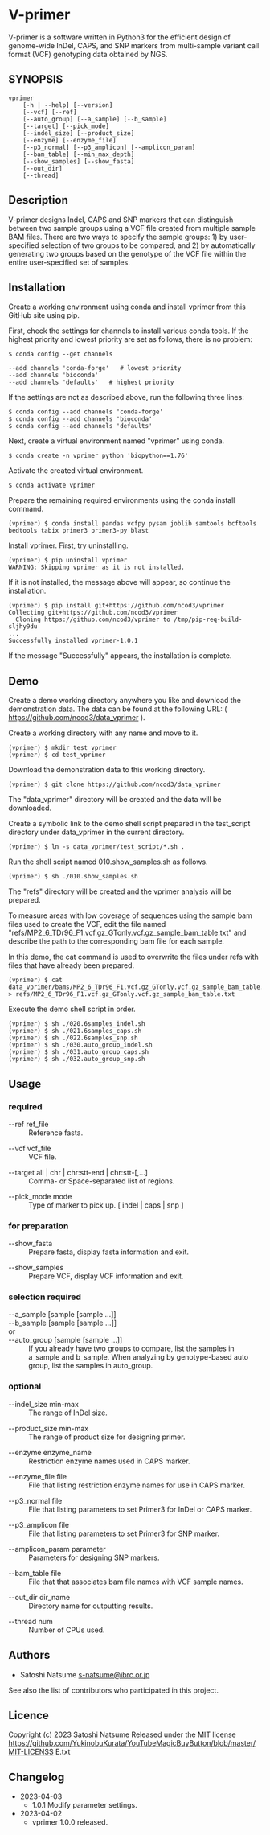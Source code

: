 # V-primer

V-primer is a software written in Python3 for the efficient design of genome-wide InDel, CAPS, and SNP markers from multi-sample variant call format (VCF) genotyping data obtained by NGS.

## SYNOPSIS
```
vprimer
	[-h | --help] [--version]
	[--vcf] [--ref]
	[--auto_group] [--a_sample] [--b_sample]
	[--target] [--pick_mode]
	[--indel_size] [--product_size]
	[--enzyme] [--enzyme_file]
	[--p3_normal] [--p3_amplicon] [--amplicon_param]
	[--bam_table] [--min_max_depth]
	[--show_samples] [--show_fasta]
	[--out_dir]
	[--thread]
```

## Description

V-primer designs Indel, CAPS and SNP markers that can distinguish between two sample groups using a VCF file created from multiple sample BAM files. There are two ways to specify the sample groups: 1) by user-specified selection of two groups to be compared, and 2) by automatically generating two groups based on the genotype of the VCF file within the entire user-specified set of samples.

## Installation

Create a working environment using conda and install vprimer from this GitHub site using pip.

First, check the settings for channels to install various conda tools. If the highest priority and lowest priority are set as follows, there is no problem:

```
$ conda config --get channels

--add channels 'conda-forge'   # lowest priority
--add channels 'bioconda'
--add channels 'defaults'   # highest priority
```

If the settings are not as described above, run the following three lines:

```
$ conda config --add channels 'conda-forge'
$ conda config --add channels 'bioconda'
$ conda config --add channels 'defaults'

```

Next, create a virtual environment named "vprimer" using conda.

```
$ conda create -n vprimer python 'biopython==1.76'
```

Activate the created virtual environment.

```
$ conda activate vprimer
```

Prepare the remaining required environments using the conda install command.

```
(vprimer) $ conda install pandas vcfpy pysam joblib samtools bcftools bedtools tabix primer3 primer3-py blast
```

Install vprimer. First, try uninstalling.

```
(vprimer) $ pip uninstall vprimer
WARNING: Skipping vprimer as it is not installed.
```

If it is not installed, the message above will appear, so continue the installation.


```
(vprimer) $ pip install git+https://github.com/ncod3/vprimer
Collecting git+https://github.com/ncod3/vprimer
  Cloning https://github.com/ncod3/vprimer to /tmp/pip-req-build-sljhy9du
...
Successfully installed vprimer-1.0.1
```

If the message "Successfully" appears, the installation is complete.


## Demo

Create a demo working directory anywhere you like and download the demonstration data. The data can be found at the following URL: ( https://github.com/ncod3/data_vprimer ).

Create a working directory with any name and move to it.

```
(vprimer) $ mkdir test_vprimer
(vprimer) $ cd test_vprimer
```

Download the demonstration data to this working directory.

```
(vprimer) $ git clone https://github.com/ncod3/data_vprimer
```

The "data_vprimer" directory will be created and the data will be downloaded.

Create a symbolic link to the demo shell script prepared in the test_script directory under data_vprimer in the current directory.

```
(vprimer) $ ln -s data_vprimer/test_script/*.sh .
```

Run the shell script named 010.show_samples.sh as follows.

```
(vprimer) $ sh ./010.show_samples.sh
```

The "refs" directory will be created and the vprimer analysis will be prepared.

To measure areas with low coverage of sequences using the sample bam files used to create the VCF, edit the file named "refs/MP2_6_TDr96_F1.vcf.gz_GTonly.vcf.gz_sample_bam_table.txt" and describe the path to the corresponding bam file for each sample.

In this demo, the cat command is used to overwrite the files under refs with files that have already been prepared.

```
(vprimer) $ cat data_vprimer/bams/MP2_6_TDr96_F1.vcf.gz_GTonly.vcf.gz_sample_bam_table.txt_filled > refs/MP2_6_TDr96_F1.vcf.gz_GTonly.vcf.gz_sample_bam_table.txt
```

Execute the demo shell script in order.

```
(vprimer) $ sh ./020.6samples_indel.sh
(vprimer) $ sh ./021.6samples_caps.sh
(vprimer) $ sh ./022.6samples_snp.sh
(vprimer) $ sh ./030.auto_group_indel.sh
(vprimer) $ sh ./031.auto_group_caps.sh
(vprimer) $ sh ./032.auto_group_snp.sh

```

## Usage

### required
<dl>
<dt>
--ref ref_file
</dt>
<dd>
Reference fasta.
</dd>
</dl>

<dl>
<dt>
--vcf vcf_file
</dt>
<dd>
VCF file.
</dd>
</dl>

<dl>
<dt>
--target all | chr | chr:stt-end | chr:stt-[,…​]
</dt>
<dd>
Comma- or Space-separated list of regions.
</dd>
</dl>

<dl>
<dt>
--pick_mode mode
</dt>
<dd>
Type of marker to pick up. [ indel | caps | snp ]
</dd>
</dl>

### for preparation

<dl>
<dt>
--show_fasta
</dt>
<dd>
Prepare fasta, display fasta information and exit.
</dd>
</dl>

<dl>
<dt>
--show_samples
</dt>
<dd>
Prepare VCF, display VCF information and exit.
</dd>
</dl>

### selection required

<dl>
<dt>
--a_sample [sample [sample ...]]<br>
--b_sample [sample [sample ...]]<br>
 or <br>
--auto_group [sample [sample ...]]
</dt>
<dd>
If you already have two groups to compare, list the samples in a_sample and b_sample.
When analyzing by genotype-based auto group, list the samples in auto_group.
</dd>
</dl>

### optional

<dl>
<dt>
--indel_size min-max
</dt>
<dd>
The range of InDel size.
</dd>
</dl>

<dl>
<dt>
--product_size min-max
</dt>
<dd>
The range of product size for designing primer.
</dd>
</dl>

<dl>
<dt>
--enzyme enzyme_name
</dt>
<dd>
Restriction enzyme names used in CAPS marker.
</dd>
</dl>

<dl>
<dt>
--enzyme_file file
</dt>
<dd>
File that listing restriction enzyme names for use in CAPS marker.
</dd>
</dl>

<dl>
<dt>
--p3_normal file
</dt>
<dd>
File that listing parameters to set Primer3 for InDel or CAPS marker.
</dd>
</dl>

<dl>
<dt>
--p3_amplicon file
</dt>
<dd>
File that listing parameters to set Primer3 for SNP marker.
</dd>
</dl>

<dl>
<dt>
--amplicon_param parameter
</dt>
<dd>
Parameters for designing SNP markers.
</dd>
</dl>

<dl>
<dt>
--bam_table file
</dt>
<dd>
File that that associates bam file names with VCF sample names.
</dd>
</dl>

<dl>
<dt>
--out_dir dir_name
</dt>
<dd>
Directory name for outputting results.
</dd>
</dl>

<dl>
<dt>
--thread num
</dt>
<dd>
Number of CPUs used.
</dd>
</dl>
	

## Authors
- Satoshi Natsume s-natsume@ibrc.or.jp

See also the list of contributors who participated in this project.

## Licence

Copyright (c) 2023 Satoshi Natsume
Released under the MIT license
https://github.com/YukinobuKurata/YouTubeMagicBuyButton/blob/master/MIT-LICENSS
E.txt

## Changelog
- 2023-04-03
	- 1.0.1 Modify parameter settings.
- 2023-04-02 
	- vprimer 1.0.0 released.





